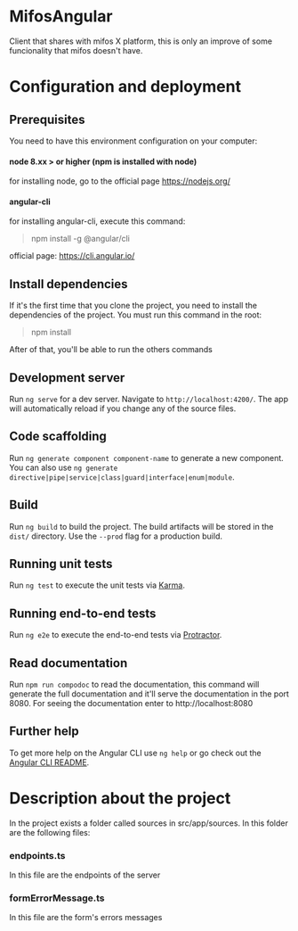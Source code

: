 # MifosAngular

Client that shares with mifos X platform, this is only an improve of some funcionality that mifos doesn't have.



# Configuration and deployment


## Prerequisites
You need to have this environment configuration on your computer:

#### node 8.xx > or higher (npm is installed with node)
for installing node, go to the official page https://nodejs.org/

#### angular-cli
for installing angular-cli, execute this command:

> npm install -g @angular/cli

official page: https://cli.angular.io/


## Install dependencies
If it's the first time that you clone the project, you need to install the dependencies of the project. You must run this command in the root:

> npm install

After of that, you'll be able to run the others commands


## Development server

Run `ng serve` for a dev server. Navigate to `http://localhost:4200/`. The app will automatically reload if you change any of the source files.

## Code scaffolding

Run `ng generate component component-name` to generate a new component. You can also use `ng generate directive|pipe|service|class|guard|interface|enum|module`.

## Build

Run `ng build` to build the project. The build artifacts will be stored in the `dist/` directory. Use the `--prod` flag for a production build.

## Running unit tests

Run `ng test` to execute the unit tests via [Karma](https://karma-runner.github.io).

## Running end-to-end tests

Run `ng e2e` to execute the end-to-end tests via [Protractor](http://www.protractortest.org/).

## Read documentation

Run `npm run compodoc` to read the documentation, this command will generate the full documentation and it'll serve the documentation in the port 8080. For seeing the documentation enter to http://localhost:8080

## Further help

To get more help on the Angular CLI use `ng help` or go check out the [Angular CLI README](https://github.com/angular/angular-cli/blob/master/README.md).



# Description about the project

In the project exists a folder called sources in src/app/sources. In this folder are the following files:

### endpoints.ts
In this file are the endpoints of the server

### formErrorMessage.ts
In this file are the form's errors messages